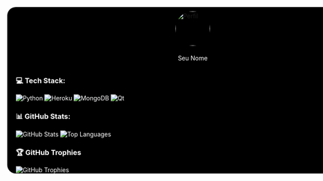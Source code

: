 <div style="background-color: black; display: flex; flex-direction: column; width: 860px; border-radius: 20px; overflow: hidden;">
  <div style="background-color: black; width: 80px; height: 80px; border-radius: 50%; overflow: hidden; position: relative; margin: 10px auto 0;">
    <img src="URL_DA_SUA_IMAGEM" alt="Perfil" style="width: 100%; height: 100%; object-fit: cover;">
  </div>
  <div style="margin-top: 10px; color: white; text-align: center; padding: 10px;">Seu Nome</div>
  <div style="flex: 1; display: flex; align-items: center; padding-left: 20px; color: white;">
    <!-- Conteúdo do lado direito do quadrado -->
    <div>
      <h3>💻 Tech Stack:</h3>
      <img src="https://img.shields.io/badge/python-3670A0?style=for-the-badge&logo=python&logoColor=ffdd54" alt="Python">
      <img src="https://img.shields.io/badge/heroku-%23430098.svg?style=for-the-badge&logo=heroku&logoColor=white" alt="Heroku">
      <img src="https://img.shields.io/badge/MongoDB-%234ea94b.svg?style=for-the-badge&logo=mongodb&logoColor=white" alt="MongoDB">
      <img src="https://img.shields.io/badge/Qt-%23217346.svg?style=for-the-badge&logo=Qt&logoColor=white" alt="Qt">
      <h3>📊 GitHub Stats:</h3>
      <img src="https://github-readme-stats.vercel.app/api?username=zRitsu&theme=omni&hide_border=false&include_all_commits=true&count_private=false" alt="GitHub Stats">
      <img src="https://github-readme-stats.vercel.app/api/top-langs/?username=zRitsu&theme=omni&hide_border=false&include_all_commits=true&count_private=false&layout=compact" alt="Top Languages">
      <h3>🏆 GitHub Trophies</h3>
      <img src="https://github-profile-trophy.vercel.app/?username=zRitsu&theme=radical&no-frame=false&no-bg=true&margin-w=4" alt="GitHub Trophies">
    </div>
  </div>
</div>
